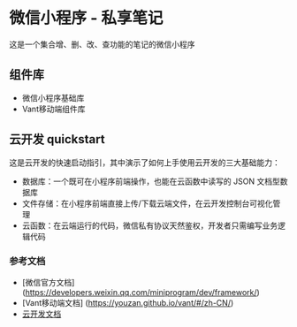 # 微信小程序 - 私享笔记

这是一个集合增、删、改、查功能的笔记的微信小程序

## 组件库
- 微信小程序基础库
- Vant移动端组件库
  
## 云开发 quickstart

这是云开发的快速启动指引，其中演示了如何上手使用云开发的三大基础能力：

- 数据库：一个既可在小程序前端操作，也能在云函数中读写的 JSON 文档型数据库
- 文件存储：在小程序前端直接上传/下载云端文件，在云开发控制台可视化管理
- 云函数：在云端运行的代码，微信私有协议天然鉴权，开发者只需编写业务逻辑代码

### 参考文档
- [微信官方文档]
(https://developers.weixin.qq.com/miniprogram/dev/framework/)
- [Vant移动端文档]
(https://youzan.github.io/vant/#/zh-CN/)
- [云开发文档](https://developers.weixin.qq.com/miniprogram/dev/wxcloud/basis/getting-started.html)


